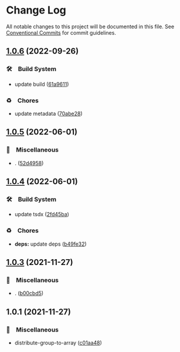 # Change Log

All notable changes to this project will be documented in this file.
See [Conventional Commits](https://conventionalcommits.org) for commit guidelines.

## [1.0.6](https://github.com/bluelovers/ws-array/compare/distribute-group-to-array@1.0.5...distribute-group-to-array@1.0.6) (2022-09-26)



### 🛠　Build System

* update build ([61a9611](https://github.com/bluelovers/ws-array/commit/61a9611a37b94abeaf48adb4b296c9e39560d494))


### ♻️　Chores

* update metadata ([70abe28](https://github.com/bluelovers/ws-array/commit/70abe28fffd0462a7627ad5709c5edf0bb07096d))



## [1.0.5](https://github.com/bluelovers/ws-array/compare/distribute-group-to-array@1.0.4...distribute-group-to-array@1.0.5) (2022-06-01)


### 🔖　Miscellaneous

* . ([52d4958](https://github.com/bluelovers/ws-array/commit/52d4958aec6d9ffda276a73ad4ec2b6e7204d3e8))





## [1.0.4](https://github.com/bluelovers/ws-array/compare/distribute-group-to-array@1.0.3...distribute-group-to-array@1.0.4) (2022-06-01)


### 🛠　Build System

* update tsdx ([2fd45ba](https://github.com/bluelovers/ws-array/commit/2fd45ba88a6190b28828eecff56a1d8152817ccb))


### ♻️　Chores

* **deps:** update deps ([b49fe32](https://github.com/bluelovers/ws-array/commit/b49fe32dd2967e3912a35f620ba7534097425a2a))





## [1.0.3](https://github.com/bluelovers/ws-array/compare/distribute-group-to-array@1.0.1...distribute-group-to-array@1.0.3) (2021-11-27)


### 🔖　Miscellaneous

* . ([b00cbd5](https://github.com/bluelovers/ws-array/commit/b00cbd54902cf6b585f6da4d7888704e39964263))





## 1.0.1 (2021-11-27)


### 🔖　Miscellaneous

* distribute-group-to-array ([c01aa48](https://github.com/bluelovers/ws-array/commit/c01aa4850f23f19ee1f027f67216e47af78c55a5))
